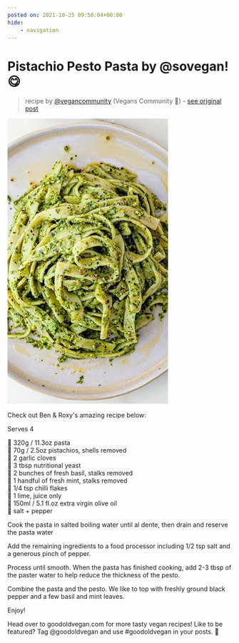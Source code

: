 ```yaml
---
posted on: 2021-10-25 09:50:04+00:00
hide:
    - navigation
---
```


# Pistachio Pesto Pasta by @sovegan! 😋 

> recipe by [@vegancommunity](https://www.instagram.com/vegancommunity/) 
(Vegans Community 🌱) - [see original post](https://instagram.com/p/CVcnnBgKVFo)

![](../img/vegancommunity_25-10-2021_0910.png)

  
Check out Ben & Roxy's amazing recipe below:  
  
Serves 4  
  
🌿 320g / 11.3oz pasta  
🌿 70g / 2.5oz pistachios, shells removed  
🌿 2 garlic cloves  
🌿 3 tbsp nutritional yeast  
🌿 2 bunches of fresh basil, stalks removed  
🌿 1 handful of fresh mint, stalks removed  
🌿 1/4 tsp chilli flakes  
🌿 1 lime, juice only  
🌿 150ml / 5.1 fl.oz extra virgin olive oil  
🌿 salt + pepper  
  
Cook the pasta in salted boiling water until al dente, then drain and reserve the pasta water  
  
Add the remaining ingredients to a food processor including 1/2 tsp salt and a generous pinch of pepper.  
  
Process until smooth. When the pasta has finished cooking, add 2-3 tbsp of the paster water to help reduce the thickness of the pesto.  
  
Combine the pasta and the pesto. We like to top with freshly ground black pepper and a few basil and mint leaves.  
  
Enjoy!  
  
Head over to goodoldvegan.com for more tasty vegan recipes! Like to be featured? Tag @goodoldvegan and use \#goodoldvegan in your posts. 🌱   